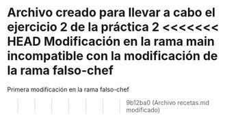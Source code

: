 Archivo creado para llevar a cabo el ejercicio 2 de la práctica 2
<<<<<<< HEAD
Modificación en la rama main incompatible con la modificación de la rama falso-chef
=======
Primera modificación en la rama falso-chef
>>>>>>> 9b12ba0 (Archivo recetas.md modificado)
